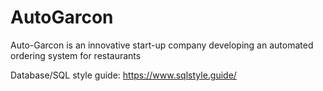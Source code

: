 # AutoGarcon
Auto-Garcon is an innovative start-up company developing an automated ordering system for restaurants

Database/SQL style guide: https://www.sqlstyle.guide/
